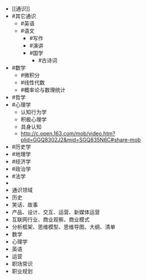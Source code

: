 - [[通识]]
- #其它通识
	- #英语
	- #语文
		- #写作
		- #演讲
		- #国学
			- #古诗词
- #数学
	- #微积分
	- #线性代数
	- #概率论与数理统计
- #哲学
- #心理学
	- 认知行为学
	- 积极心理学
	- 具身认知
	- http://c.open.163.com/mob/video.htm?plid=GGQ8302J2&mid=SGQ835N6C#share-mob
- #历史学
- #地理学
- #经济学
- #政治学
- #法学
-
- 通识领域
- 历史
- 笑话、故事
- 产品、设计、交互、运营、新媒体运营
- 互联网行业、商业观察、商业模式
- 分析框架、思维模型、思维导图、大纲、清单
- 数学
- 心理学
- 英语
- 运营
- 职场常识
- 职业规划